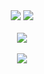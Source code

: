 

<div transform="scaleY(-1)" align="center">
  <img src="https://capsule-render.vercel.app/api?type=egg&color=auto&height=200&section=header&text=Hi👋&nbsp;my&nbsp;name&nbsp;is&fontSize=75" />
  <img src="https://www.codewars.com/users/pachipico/badges/large"><br></br>
  <img src="https://github-readme-stats.vercel.app/api/top-langs/?username=pachipico&layout=compact"><br><br>
  <img src="https://github-readme-stats.vercel.app/api?username=pachipico&show_icons=true"><br></br>
</div>




<!--
**pachipico/pachipico** is a ✨ _special_ ✨ repository because its `README.md` (this file) appears on your GitHub profile.

Here are some ideas to get you started:

- 🔭 I’m currently working on ...
- 🌱 I’m currently learning ...
- 👯 I’m looking to collaborate on ...
- 🤔 I’m looking for help with ...
- 💬 Ask me about ...
- 📫 How to reach me: ...
- 😄 Pronouns: ...
- ⚡ Fun fact: ...
-->
